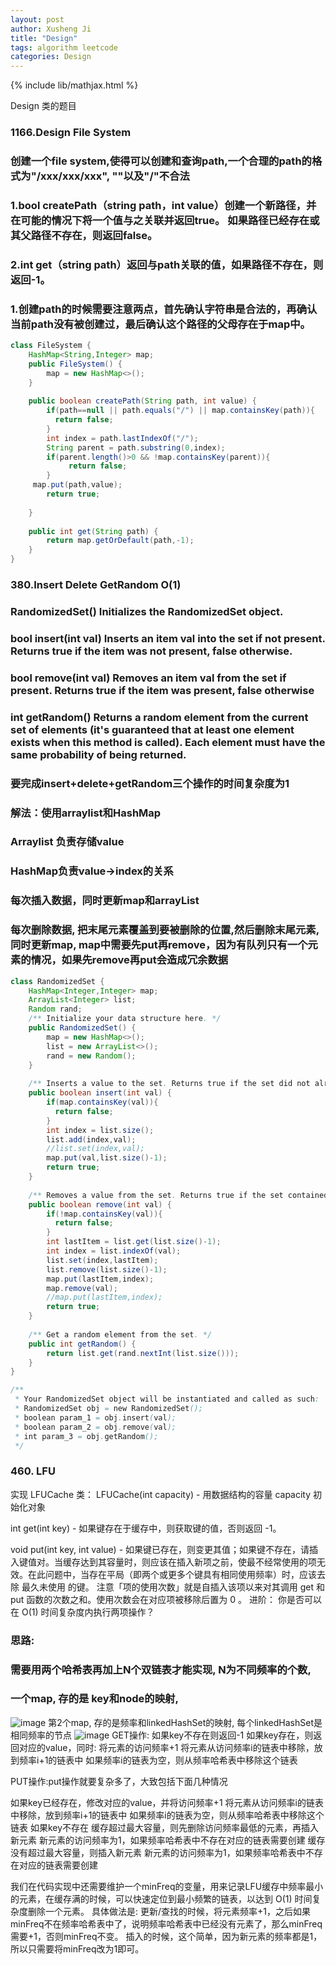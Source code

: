 ```yaml
---
layout: post
author: Xusheng Ji
title: "Design"
tags: algorithm leetcode
categories: Design
---
```


{% include lib/mathjax.html %}


<script type="text/javascript" async
  src="https://cdnjs.cloudflare.com/ajax/libs/mathjax/2.7.5/MathJax.js?config=TeX-MML-AM_CHTML">
</script>

<script type="text/x-mathjax-config">
  MathJax.Hub.Config({
    extensions: [
      "MathMenu.js",
      "MathZoom.js",
      "AssistiveMML.js",
      "a11y/accessibility-menu.js"
    ],
    jax: ["input/TeX", "output/CommonHTML"],
    TeX: {
      extensions: [
        "AMSmath.js",
        "AMSsymbols.js",
        "noErrors.js",
        "noUndefined.js",
      ]
    }
  });
</script>


Design 类的题目

### 1166.Design File System

### 创建一个file system,使得可以创建和查询path,一个合理的path的格式为"/xxx/xxx/xxx", ""以及"/"不合法
### 1.bool createPath（string path，int value）创建一个新路径，并在可能的情况下将一个值与之关联并返回true。 如果路径已经存在或其父路径不存在，则返回false。
### 2.int get（string path）返回与path关联的值，如果路径不存在，则返回-1。

### 1.创建path的时候需要注意两点，首先确认字符串是合法的，再确认当前path没有被创建过，最后确认这个路径的父母存在于map中。
```java
class FileSystem {
    HashMap<String,Integer> map;
    public FileSystem() {
        map = new HashMap<>();
    }
    
    public boolean createPath(String path, int value) {
        if(path==null || path.equals("/") || map.containsKey(path)){
          return false;
        }
        int index = path.lastIndexOf("/");
        String parent = path.substring(0,index);
        if(parent.length()>0 && !map.containsKey(parent)){
             return false;
        }
     map.put(path,value);
        return true;
     
    }
    
    public int get(String path) {
        return map.getOrDefault(path,-1);
    }
}
```


### 380.Insert Delete GetRandom O(1)

### RandomizedSet() Initializes the RandomizedSet object.
### bool insert(int val) Inserts an item val into the set if not present. Returns true if the item was not present, false otherwise.
### bool remove(int val) Removes an item val from the set if present. Returns true if the item was present, false otherwise
### int getRandom() Returns a random element from the current set of elements (it's guaranteed that at least one element exists when this method is called). Each element must have the same probability of being returned.

### 要完成insert+delete+getRandom三个操作的时间复杂度为1
### 解法：使用arraylist和HashMap
### Arraylist 负责存储value
### HashMap负责value->index的关系

### 每次插入数据，同时更新map和arrayList
### 每次删除数据, 把末尾元素覆盖到要被删除的位置,然后删除末尾元素, 同时更新map, map中需要先put再remove，因为有队列只有一个元素的情况，如果先remove再put会造成冗余数据
```java
class RandomizedSet {
    HashMap<Integer,Integer> map;
    ArrayList<Integer> list;
    Random rand;
    /** Initialize your data structure here. */
    public RandomizedSet() {
        map = new HashMap<>();
        list = new ArrayList<>();
        rand = new Random();
    }
    
    /** Inserts a value to the set. Returns true if the set did not already contain the specified element. */
    public boolean insert(int val) {
        if(map.containsKey(val)){
          return false;
        }
        int index = list.size();
        list.add(index,val);
        //list.set(index,val);
        map.put(val,list.size()-1);
        return true;
    }
    
    /** Removes a value from the set. Returns true if the set contained the specified element. */
    public boolean remove(int val) {
        if(!map.containsKey(val)){
          return false;
        }
        int lastItem = list.get(list.size()-1);
        int index = list.indexOf(val);
        list.set(index,lastItem);
        list.remove(list.size()-1);
        map.put(lastItem,index);
        map.remove(val);
        //map.put(lastItem,index);
        return true;
    }
    
    /** Get a random element from the set. */
    public int getRandom() {
        return list.get(rand.nextInt(list.size()));
    }
}

/**
 * Your RandomizedSet object will be instantiated and called as such:
 * RandomizedSet obj = new RandomizedSet();
 * boolean param_1 = obj.insert(val);
 * boolean param_2 = obj.remove(val);
 * int param_3 = obj.getRandom();
 */

```
### 460. LFU

实现 LFUCache 类：
LFUCache(int capacity) - 用数据结构的容量 capacity 初始化对象 

int get(int key) - 如果键存在于缓存中，则获取键的值，否则返回 -1。 

void put(int key, int value) - 如果键已存在，则变更其值；如果键不存在，请插入键值对。当缓存达到其容量时，则应该在插入新项之前，使最不经常使用的项无效。在此问题中，当存在平局（即两个或更多个键具有相同使用频率）时，应该去除 最久未使用 的键。 注意「项的使用次数」就是自插入该项以来对其调用 get 和 put 函数的次数之和。使用次数会在对应项被移除后置为 0 。 进阶： 你是否可以在 O(1) 时间复杂度内执行两项操作？  

### 思路: 
### 需要用两个哈希表再加上N个双链表才能实现, N为不同频率的个数, 
### 一个map, 存的是 key和node的映射,

![image](https://user-images.githubusercontent.com/60555283/119970977-64a12900-bf7e-11eb-8b3b-94a2937179a1.png)
第2个map, 存的是频率和linkedHashSet的映射, 每个linkedHashSet是相同频率的节点
![image](https://user-images.githubusercontent.com/60555283/119970988-6a970a00-bf7e-11eb-93e1-5986f618d903.png)
GET操作: 如果key不存在则返回-1
如果key存在，则返回对应的value，同时:
将元素的访问频率+1
将元素从访问频率i的链表中移除，放到频率i+1的链表中
如果频率i的链表为空，则从频率哈希表中移除这个链表

PUT操作:put操作就要复杂多了，大致包括下面几种情况

如果key已经存在，修改对应的value，并将访问频率+1
将元素从访问频率i的链表中移除，放到频率i+1的链表中
如果频率i的链表为空，则从频率哈希表中移除这个链表
如果key不存在
缓存超过最大容量，则先删除访问频率最低的元素，再插入新元素
新元素的访问频率为1，如果频率哈希表中不存在对应的链表需要创建
缓存没有超过最大容量，则插入新元素
新元素的访问频率为1，如果频率哈希表中不存在对应的链表需要创建


我们在代码实现中还需要维护一个minFreq的变量，用来记录LFU缓存中频率最小的元素，在缓存满的时候，可以快速定位到最小频繁的链表，以达到 O(1) 时间复杂度删除一个元素。 具体做法是: 更新/查找的时候，将元素频率+1，之后如果minFreq不在频率哈希表中了，说明频率哈希表中已经没有元素了，那么minFreq需要+1，否则minFreq不变。 插入的时候，这个简单，因为新元素的频率都是1，所以只需要将minFreq改为1即可。





